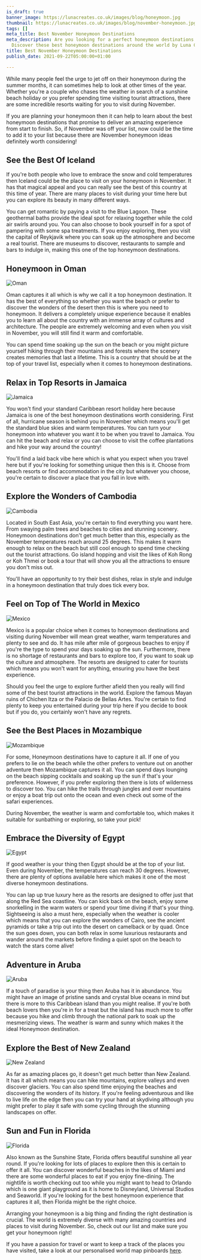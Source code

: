 ```yaml
---
is_draft: true
banner_image: https://lunacreates.co.uk/images/blog/honeymoon.jpg
thumbnail: https://lunacreates.co.uk/images/blog/november-honeymoon.jpg
tags: []
meta_title: Best November Honeymoon Destinations
meta_description: Are you looking for a perfect honeymoon destinations in November?
  Discover these best honeymoon destinations around the world by Luna Creates.
title: Best November Honeymoon Destinations
publish_date: 2021-09-22T05:00:00+01:00

---
```

While many people feel the urge to jet off on their honeymoon during the summer months, it can sometimes help to look at other times of the year. Whether you're a couple who chases the weather in search of a sunshine beach holiday or you prefer spending time visiting tourist attractions, there are some incredible resorts waiting for you to visit during November.

If you are planning your honeymoon then it can help to learn about the best honeymoon destinations that promise to deliver an amazing experience from start to finish. So, if November was off your list, now could be the time to add it to your list because there are November honeymoon ideas definitely worth considering!

## See the Best Of Iceland

If you're both people who love to embrace the snow and cold temperatures then Iceland could be the place to visit on your honeymoon in November. It has that magical appeal and you can really see the best of this country at this time of year. There are many places to visit during your time here but you can explore its beauty in many different ways.

You can get romantic by paying a visit to the Blue Lagoon. These geothermal baths provide the ideal spot for relaxing together while the cold air swirls around you. You can also choose to book yourself in for a spot of pampering with some spa treatments. If you enjoy exploring, then you visit the capital of Reykjavik where you can soak up the atmosphere and become a real tourist. There are museums to discover, restaurants to sample and bars to indulge in, making this one of the top honeymoon destinations.

## Honeymoon in Oman

![Oman](https://lunacreates.co.uk/images/blog/oman.jpg)

Oman captures it all which is why we call it a top honeymoon destination. It has the best of everything so whether you want the beach or prefer to discover the wonders of the desert then this is where you need to honeymoon. It delivers a completely unique experience because it enables you to learn all about the country with an immense array of cultures and architecture. The people are extremely welcoming and even when you visit in November, you will still find it warm and comfortable.

You can spend time soaking up the sun on the beach or you might picture yourself hiking through their mountains and forests where the scenery creates memories that last a lifetime. This is a country that should be at the top of your travel list, especially when it comes to honeymoon destinations.

## Relax in Top Resorts in Jamaica

![Jamaica](https://lunacreates.co.uk/images/blog/jamaica.jpg)

You won't find your standard Caribbean resort holiday here because Jamaica is one of the best honeymoon destinations worth considering. First of all, hurricane season is behind you in November which means you'll get the standard blue skies and warm temperatures. You can turn your honeymoon into whatever you want it to be when you travel to Jamaica. You can hit the beach and relax or you can choose to visit the coffee plantations and hike your way around the country!

You'll find a laid back vibe here which is what you expect when you travel here but if you're looking for something unique then this is it. Choose from beach resorts or find accommodation in the city but whatever you choose, you're certain to discover a place that you fall in love with.

## Explore the Wonders of Cambodia

![Cambodia](https://lunacreates.co.uk/images/blog/cambodia.jpg)

Located in South East Asia, you're certain to find everything you want here. From swaying palm trees and beaches to cities and stunning scenery. Honeymoon destinations don't get much better than this, especially as the November temperatures reach around 25 degrees. This makes it warm enough to relax on the beach but still cool enough to spend time checking out the tourist attractions. Go island hopping and visit the likes of Koh Rong or Koh Thmei or book a tour that will show you all the attractions to ensure you don't miss out.

You'll have an opportunity to try their best dishes, relax in style and indulge in a honeymoon destination that truly does tick every box.

## Feel on Top of The World in Mexico

![Mexico](https://lunacreates.co.uk/images/blog/mexico.jpg)

Mexico is a popular choice when it comes to honeymoon destinations and visiting during November will mean great weather, warm temperatures and plenty to see and do. It has mile after mile of gorgeous beaches to enjoy if you're the type to spend your days soaking up the sun. Furthermore, there is no shortage of restaurants and bars to explore too, if you want to soak up the culture and atmosphere. The resorts are designed to cater for tourists which means you won't want for anything, ensuring you have the best experience.

Should you feel the urge to explore further afield then you really will find some of the best tourist attractions in the world. Explore the famous Mayan ruins of Chichen Itza or the Palacio de Bellas Artes. You're certain to find plenty to keep you entertained during your trip here if you decide to book but if you do, you certainly won't have any regrets.

## See the Best Places in Mozambique

![Mozambique](https://lunacreates.co.uk/images/blog/mozambique.jpg)

For some, Honeymoon destinations have to capture it all. If one of you prefers to lie on the beach while the other prefers to venture out on another adventure then Mozambique captures it all. You can spend days lounging on the beach sipping cocktails and soaking up the sun if that's your preference. However, if you prefer exploring then there is lots of wilderness to discover too. You can hike the trails through jungles and over mountains or enjoy a boat trip out onto the ocean and even check out some of the safari experiences.

During November, the weather is warm and comfortable too, which makes it suitable for sunbathing or exploring, so take your pick!

## Embrace the Diversity of Egypt

![Egypt](https://lunacreates.co.uk/images/blog/egypt.jpg)

If good weather is your thing then Egypt should be at the top of your list. Even during November, the temperatures can reach 30 degrees. However, there are plenty of options available here which makes it one of the most diverse honeymoon destinations.

You can lap up true luxury here as the resorts are designed to offer just that along the Red Sea coastline. You can kick back on the beach, enjoy some snorkelling in the warm waters or spend your time diving if that's your thing. Sightseeing is also a must here, especially when the weather is cooler which means that you can explore the wonders of Cairo, see the ancient pyramids or take a trip out into the desert on camelback or by quad. Once the sun goes down, you can both relax in some luxurious restaurants and wander around the markets before finding a quiet spot on the beach to watch the stars come alive!

## Adventure in Aruba

![Aruba](https://lunacreates.co.uk/images/blog/aruba.jpg)

If a touch of paradise is your thing then Aruba has it in abundance. You might have an image of pristine sands and crystal blue oceans in mind but there is more to this Caribbean island than you might realise. If you're both beach lovers then you're in for a treat but the island has much more to offer because you hike and climb through the national park to soak up the mesmerizing views. The weather is warm and sunny which makes it the ideal Honeymoon destination.

## Explore the Best of New Zealand

![New Zealand](https://lunacreates.co.uk/images/blog/nz.jpg)

As far as amazing places go, it doesn't get much better than New Zealand. It has it all which means you can hike mountains, explore valleys and even discover glaciers. You can also spend time enjoying the beaches and discovering the wonders of its history. If you're feeling adventurous and like to live life on the edge then you can try your hand at skydiving although you might prefer to play it safe with some cycling through the stunning landscapes on offer.

## Sun and Fun in Florida

![Florida](https://lunacreates.co.uk/images/blog/florida.jpg)

Also known as the Sunshine State, Florida offers beautiful sunshine all year round. If you're looking for lots of places to explore then this is certain to offer it all. You can discover wonderful beaches in the likes of Miami and there are some wonderful places to eat if you enjoy fine-dining. The nightlife is worth checking out too while you might want to head to Orlando which is one giant playground as it is home to Disneyland, Universal Studios and Seaworld. If you're looking for the best honeymoon experience that captures it all, then Florida might be the right choice.

Arranging your honeymoon is a big thing and finding the right destination is crucial. The world is extremely diverse with many amazing countries and places to visit during November. So, check out our list and make sure you get your honeymoon right!

If you have a passion for travel or want to keep a track of the places you have visited, take a look at our personalised world map pinboards [here](https://lunacreates.co.uk/).
